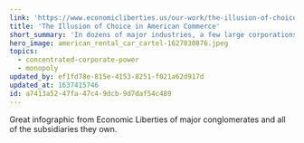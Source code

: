 ```yaml
---
link: 'https://www.economicliberties.us/our-work/the-illusion-of-choice/'
title: 'The Illusion of Choice in American Commerce'
short_summary: 'In dozens of major industries, a few large corporations control the majority of the products and brands we see.'
hero_image: american_rental_car_cartel-1627830876.jpeg
topics:
  - concentrated-corporate-power
  - monopoly
updated_by: ef1fd78e-815e-4153-8251-f021a62d917d
updated_at: 1637415746
id: a7413a52-47fa-47c4-9dcb-9d7daf54c489
---
```

Great infographic from Economic Liberties of major conglomerates and all of the subsidiaries they own.